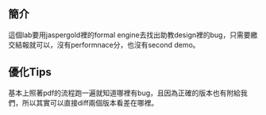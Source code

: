 ## 簡介
這個lab要用jaspergold裡的formal engine去找出助教design裡的bug，只需要繳交結報就可以，沒有performnace分，也沒有second demo。

## 優化Tips
基本上照著pdf的流程跑一遍就知道哪裡有bug，且因為正確的版本也有附給我們，所以其實可以直接diff兩個版本看差在哪裡。
